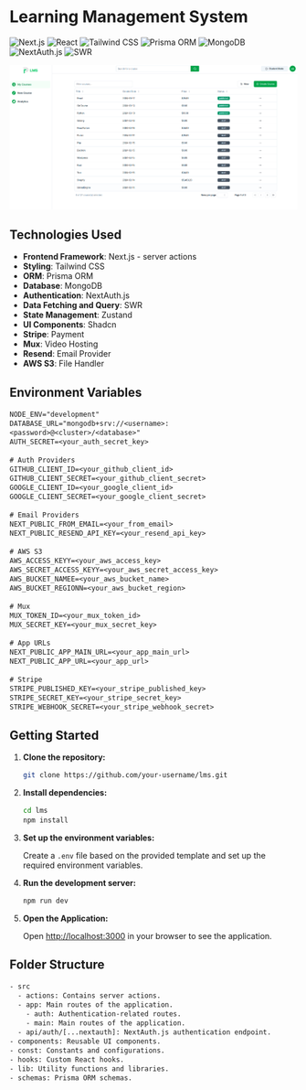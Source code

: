 # Learning Management System

![Next.js](https://img.shields.io/badge/Next.js-000000?logo=next.js&logoColor=whitelabelColor=000000)
![React](https://img.shields.io/badge/react-%2320232a.svg?logo=react&logoColor=%2361DAFB)
![Tailwind CSS](https://img.shields.io/badge/tailwindcss-%2338B2AC.svg?logo=tailwind-css&logoColor=white)
![Prisma ORM](https://img.shields.io/badge/Prisma%20ORM-2D3748?logo=prisma&logoColor=whitelabelColor=2D3748)
![MongoDB](https://img.shields.io/badge/MongoDB-%234ea94b.svg?logo=mongodb&logoColor=white)
![NextAuth.js](https://img.shields.io/badge/NextAuth.js-000000?logo=next.js&logoColor=whitelabelColor=000000)
![SWR](https://img.shields.io/badge/SWR-FF6347?logo=vercel&logoColor=whitelabelColor=FF6347)

<img src="assets/list-courses.png" alt="Courses List Teacher">

## Technologies Used

- **Frontend Framework**: Next.js - server actions
- **Styling**: Tailwind CSS
- **ORM**: Prisma ORM
- **Database**: MongoDB
- **Authentication**: NextAuth.js
- **Data Fetching and Query**: SWR
- **State Management**: Zustand
- **UI Components**: Shadcn
- **Stripe**: Payment
- **Mux**: Video Hosting
- **Resend**: Email Provider
- **AWS S3**: File Handler

## Environment Variables

```
NODE_ENV="development"
DATABASE_URL="mongodb+srv://<username>:<password>@<cluster>/<database>"
AUTH_SECRET=<your_auth_secret_key>

# Auth Providers
GITHUB_CLIENT_ID=<your_github_client_id>
GITHUB_CLIENT_SECRET=<your_github_client_secret>
GOOGLE_CLIENT_ID=<your_google_client_id>
GOOGLE_CLIENT_SECRET=<your_google_client_secret>

# Email Providers
NEXT_PUBLIC_FROM_EMAIL=<your_from_email>
NEXT_PUBLIC_RESEND_API_KEY=<your_resend_api_key>

# AWS S3
AWS_ACCESS_KEYY=<your_aws_access_key>
AWS_SECRET_ACCESS_KEYY=<your_aws_secret_access_key>
AWS_BUCKET_NAMEE=<your_aws_bucket_name>
AWS_BUCKET_REGIONN=<your_aws_bucket_region>

# Mux
MUX_TOKEN_ID=<your_mux_token_id>
MUX_SECRET_KEY=<your_mux_secret_key>

# App URLs
NEXT_PUBLIC_APP_MAIN_URL=<your_app_main_url>
NEXT_PUBLIC_APP_URL=<your_app_url>

# Stripe
STRIPE_PUBLISHED_KEY=<your_stripe_published_key>
STRIPE_SECRET_KEY=<your_stripe_secret_key>
STRIPE_WEBHOOK_SECRET=<your_stripe_webhook_secret>

```

## Getting Started

1. **Clone the repository:**

   ```bash
   git clone https://github.com/your-username/lms.git
   ```

2. **Install dependencies:**

   ```bash
   cd lms
   npm install
   ```

3. **Set up the environment variables:**

   Create a `.env` file based on the provided template and set up the required environment variables.

4. **Run the development server:**

   ```bash
   npm run dev
   ```

5. **Open the Application:**

   Open [http://localhost:3000](http://localhost:3000) in your browser to see the application.

## Folder Structure

```
- src
  - actions: Contains server actions.
  - app: Main routes of the application.
    - auth: Authentication-related routes.
    - main: Main routes of the application.
  - api/auth/[...nextauth]: NextAuth.js authentication endpoint.
- components: Reusable UI components.
- const: Constants and configurations.
- hooks: Custom React hooks.
- lib: Utility functions and libraries.
- schemas: Prisma ORM schemas.
```
